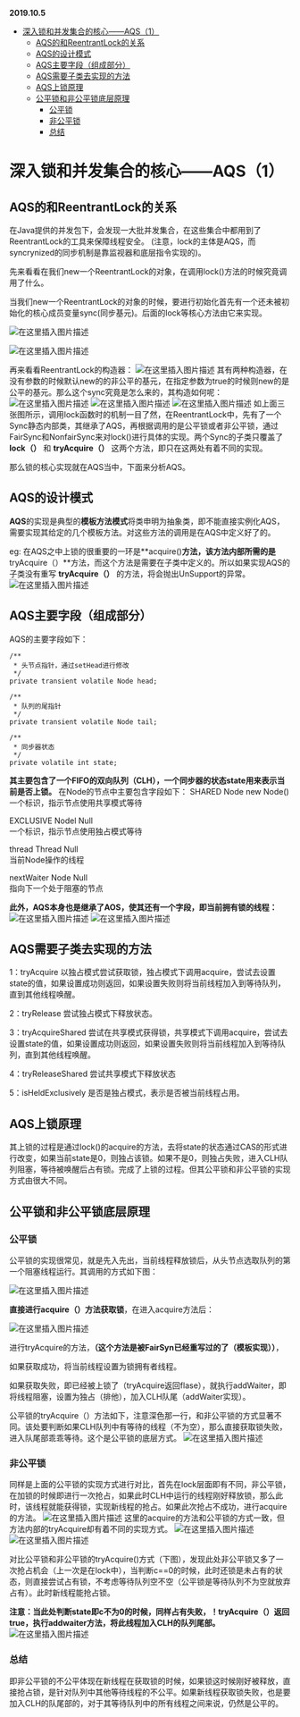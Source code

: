 **2019.10.5**

   * [深入锁和并发集合的核心——AQS（1）](#深入锁和并发集合的核心aqs1)
      * [AQS的和ReentrantLock的关系](#aqs的和reentrantlock的关系)
      * [AQS的设计模式](#aqs的设计模式)
      * [AQS主要字段（组成部分）](#aqs主要字段组成部分)
      * [AQS需要子类去实现的方法](#aqs需要子类去实现的方法)
      * [AQS上锁原理](#aqs上锁原理)
      * [公平锁和非公平锁底层原理](#公平锁和非公平锁底层原理)
         * [公平锁](#公平锁)
         * [非公平锁](#非公平锁)
         * [总结](#总结)

# 深入锁和并发集合的核心——AQS（1）
## AQS的和ReentrantLock的关系
在Java提供的并发包下，会发现一大批并发集合，在这些集合中都用到了ReentrantLock的工具来保障线程安全。
(注意，lock的主体是AQS，而syncrynized的同步机制是靠监视器和底层指令实现的)。

先来看看在我们new一个ReentrantLock的对象，在调用lock()方法的时候究竟调用了什么。

当我们new一个ReentrantLock的对象的时候，要进行初始化首先有一个还未被初始化的核心成员变量sync(同步基元)。后面的lock等核心方法由它来实现。


![在这里插入图片描述](https://img-blog.csdnimg.cn/20191005184041365.png)

![在这里插入图片描述](https://img-blog.csdnimg.cn/20191005183445634.png)

再来看看ReentrantLock的构造器：
![在这里插入图片描述](https://img-blog.csdnimg.cn/20191005183810683.png?x-oss-process=image/watermark,type_ZmFuZ3poZW5naGVpdGk,shadow_10,text_aHR0cHM6Ly9ibG9nLmNzZG4ubmV0L3FxXzQwODQzNjM5,size_16,color_FFFFFF,t_70)
其有两种构造器，在没有参数的时候默认new的的非公平的基元，在指定参数为true的时候则new的是公平的基元。那么这个sync究竟是怎么来的，其构造如何呢：
![在这里插入图片描述](https://img-blog.csdnimg.cn/20191005184236298.png?x-oss-process=image/watermark,type_ZmFuZ3poZW5naGVpdGk,shadow_10,text_aHR0cHM6Ly9ibG9nLmNzZG4ubmV0L3FxXzQwODQzNjM5,size_16,color_FFFFFF,t_70)
![在这里插入图片描述](https://img-blog.csdnimg.cn/20191005184302169.png)
![在这里插入图片描述](https://img-blog.csdnimg.cn/20191005184320963.png?x-oss-process=image/watermark,type_ZmFuZ3poZW5naGVpdGk,shadow_10,text_aHR0cHM6Ly9ibG9nLmNzZG4ubmV0L3FxXzQwODQzNjM5,size_16,color_FFFFFF,t_70)
如上面三张图所示，调用lock函数时的机制一目了然，在ReentrantLock中，先有了一个Sync静态内部类，其继承了AQS，再根据调用的是公平锁或者非公平锁，通过FairSync和NonfairSync来对lock()进行具体的实现。两个Sync的子类只覆盖了 **lock（）** 和  **tryAcquire（）** 这两个方法，即只在这两处有着不同的实现。

那么锁的核心实现就在AQS当中，下面来分析AQS。

## AQS的设计模式
**AQS**的实现是典型的**模板方法模式**将类申明为抽象类，即不能直接实例化AQS，需要实现其给定的几个模板方法。对这些方法的调用是在AQS中定义好了的。

eg: 在AQS之中上锁的很重要的一环是**acquire()**方法，该方法内部所需的是**tryAcquire（）**方法，而这个方法是需要在子类中定义的。所以如果实现AQS的子类没有重写 **tryAcquire（）** 的方法，将会抛出UnSupport的异常。
![在这里插入图片描述](https://img-blog.csdnimg.cn/2019100519111741.png)
## AQS主要字段（组成部分）
AQS的主要字段如下：

```
/**
 * 头节点指针，通过setHead进行修改
 */
private transient volatile Node head;

/**
 * 队列的尾指针
 */
private transient volatile Node tail;

/**
 * 同步器状态
 */
private volatile int state;
```

**其主要包含了一个FIFO的双向队列（CLH），一个同步器的状态state用来表示当前是否上锁。**
在Node的节点中主要包含字段如下：
SHARED	Node	new Node()	
一个标识，指示节点使用共享模式等待

EXCLUSIVE	Nodel	Null	
一个标识，指示节点使用独占模式等待

thread	Thread	Null	
当前Node操作的线程

nextWaiter	Node	Null	
指向下一个处于阻塞的节点


**此外，AQS本身也是继承了AOS，使其还有一个字段，即当前拥有锁的线程：**
![在这里插入图片描述](https://img-blog.csdnimg.cn/20191005212024145.png)
![在这里插入图片描述](https://img-blog.csdnimg.cn/20191005212105764.png)
## AQS需要子类去实现的方法
1：tryAcquire
	以独占模式尝试获取锁，独占模式下调用acquire，尝试去设置state的值，如果设置成功则返回，如果设置失败则将当前线程加入到等待队列，直到其他线程唤醒。
	
2：tryRelease
	尝试独占模式下释放状态。

3：tryAcquireShared
	尝试在共享模式获得锁，共享模式下调用acquire，尝试去设置state的值，如果设置成功则返回，如果设置失败则将当前线程加入到等待队列，直到其他线程唤醒。

4：tryReleaseShared
	尝试共享模式下释放状态

5：isHeldExclusively
	是否是独占模式，表示是否被当前线程占用。

## AQS上锁原理
其上锁的过程是通过lock()的acquire的方法，去将state的状态通过CAS的形式进行改变，如果当前state是0，则独占该锁。如果不是0，则独占失败，进入CLH队列阻塞，等待被唤醒后占有锁。完成了上锁的过程。但其公平锁和非公平锁的实现方式由很大不同。

## 公平锁和非公平锁底层原理
### 公平锁
公平锁的实现很常见，就是先入先出，当前线程释放锁后，从头节点选取队列的第一个阻塞线程运行。其调用的方式如下图：


![在这里插入图片描述](https://img-blog.csdnimg.cn/20191005210551701.png)


**直接进行acquire（）方法获取锁**，在进入acquire方法后：

![在这里插入图片描述](https://img-blog.csdnimg.cn/20191005210646267.png)

进行tryAcquire的方法，**（这个方法是被FairSyn已经重写过的了（模板实现））**，

如果获取成功，将当前线程设置为锁拥有者线程。

如果获取失败，即已经被上锁了（tryAcquire返回flase），就执行addWaiter，即将线程阻塞，设置为独占（排他），加入CLH队尾（addWaiter实现）。

公平锁的tryAcquire（）方法如下，注意深色那一行，和非公平锁的方式显著不同。该处要判断如果CLH队列中有等待的线程（不为空），那么直接获取锁失败，进入队尾部乖乖等待。这个是公平锁的底层方式。
![在这里插入图片描述](https://img-blog.csdnimg.cn/20191005211215691.png?x-oss-process=image/watermark,type_ZmFuZ3poZW5naGVpdGk,shadow_10,text_aHR0cHM6Ly9ibG9nLmNzZG4ubmV0L3FxXzQwODQzNjM5,size_16,color_FFFFFF,t_70)
### 非公平锁
同样是上面的公平锁的实现方式进行对比，首先在lock层面即有不同，非公平锁，在加锁的时候即进行一次抢占，如果此时CLH中运行的线程刚好释放锁，那么此时，该线程就能获得锁，实现新线程的抢占。如果此次抢占不成功，进行acquire的方法。
![在这里插入图片描述](https://img-blog.csdnimg.cn/2019100521330495.png)
这里的acquire的方法和公平锁的方式一致，但方法内部的tryAcquire却有着不同的实现方式。
![在这里插入图片描述](https://img-blog.csdnimg.cn/20191005213639537.png)
![在这里插入图片描述](https://img-blog.csdnimg.cn/20191005213808108.png)

对比公平锁和非公平锁的tryAcquire()方式（下图），发现此处非公平锁又多了一次抢占机会（上一次是在lock中），当判断c==0的时候，此时还锁是未占有的状态，则直接尝试占有锁，不考虑等待队列空不空（公平锁是等待队列不为空就放弃占有）。此时新线程能抢占锁。

**注意：当此处判断state即c不为0的时候，同样占有失败，！tryAcquire（）返回true，执行addwaiter方法，将此线程加入CLH的队列尾部。**
![在这里插入图片描述](https://img-blog.csdnimg.cn/20191005213615479.png?x-oss-process=image/watermark,type_ZmFuZ3poZW5naGVpdGk,shadow_10,text_aHR0cHM6Ly9ibG9nLmNzZG4ubmV0L3FxXzQwODQzNjM5,size_16,color_FFFFFF,t_70)

### 总结
即非公平锁的不公平体现在新线程在获取锁的时候，如果锁这时候刚好被释放，直接抢占锁，是针对队列中其他等待线程的不公平。如果新线程获取锁失败，也是要加入CLH的队尾部的，对于其等待队列中的所有线程之间来说，仍然是公平的。

